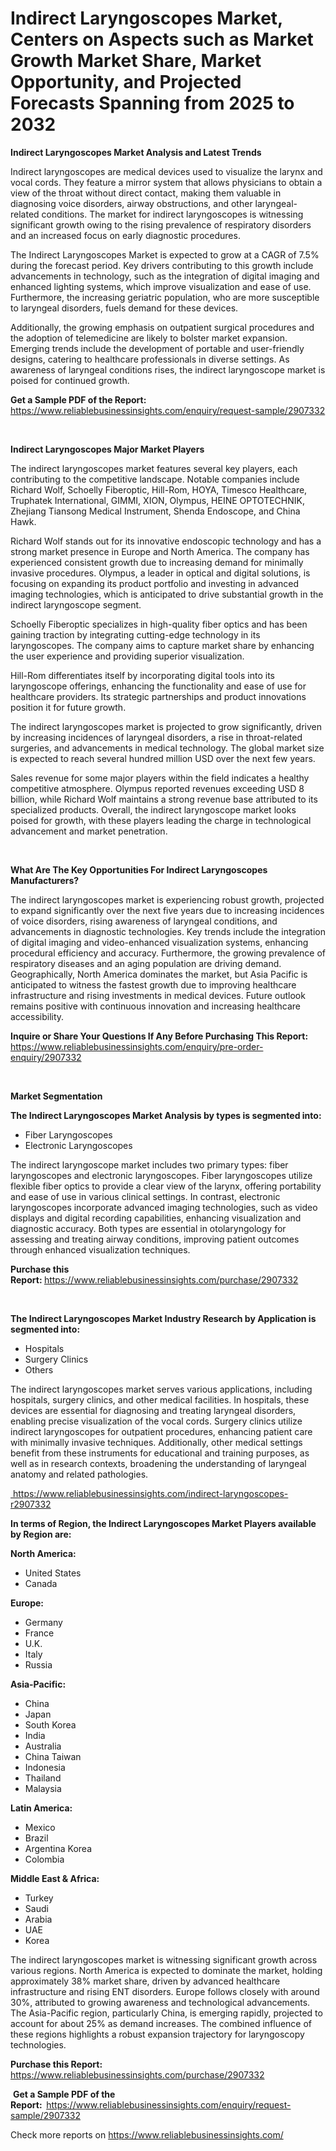 <p><h1>Indirect Laryngoscopes Market, Centers on Aspects such as Market Growth Market Share, Market Opportunity, and Projected Forecasts Spanning from 2025 to 2032</h1></p><p><strong>Indirect Laryngoscopes Market Analysis and Latest Trends</strong></p>
<p><p>Indirect laryngoscopes are medical devices used to visualize the larynx and vocal cords. They feature a mirror system that allows physicians to obtain a view of the throat without direct contact, making them valuable in diagnosing voice disorders, airway obstructions, and other laryngeal-related conditions. The market for indirect laryngoscopes is witnessing significant growth owing to the rising prevalence of respiratory disorders and an increased focus on early diagnostic procedures.</p><p>The Indirect Laryngoscopes Market is expected to grow at a CAGR of 7.5% during the forecast period. Key drivers contributing to this growth include advancements in technology, such as the integration of digital imaging and enhanced lighting systems, which improve visualization and ease of use. Furthermore, the increasing geriatric population, who are more susceptible to laryngeal disorders, fuels demand for these devices. </p><p>Additionally, the growing emphasis on outpatient surgical procedures and the adoption of telemedicine are likely to bolster market expansion. Emerging trends include the development of portable and user-friendly designs, catering to healthcare professionals in diverse settings. As awareness of laryngeal conditions rises, the indirect laryngoscope market is poised for continued growth.</p></p>
<p><strong>Get a Sample PDF of the Report:&nbsp;</strong> <a href="https://www.reliablebusinessinsights.com/enquiry/request-sample/2907332?utm_campaign=3134&utm_medium=2&utm_source=Github&utm_content=ia&utm_term=12032025&utm_id=indirect-laryngoscopes">https://www.reliablebusinessinsights.com/enquiry/request-sample/2907332</a></p>
<p>&nbsp;</p>
<p><strong>Indirect Laryngoscopes Major Market Players</strong></p>
<p><p>The indirect laryngoscopes market features several key players, each contributing to the competitive landscape. Notable companies include Richard Wolf, Schoelly Fiberoptic, Hill-Rom, HOYA, Timesco Healthcare, Truphatek International, GIMMI, XION, Olympus, HEINE OPTOTECHNIK, Zhejiang Tiansong Medical Instrument, Shenda Endoscope, and China Hawk.</p><p>Richard Wolf stands out for its innovative endoscopic technology and has a strong market presence in Europe and North America. The company has experienced consistent growth due to increasing demand for minimally invasive procedures. Olympus, a leader in optical and digital solutions, is focusing on expanding its product portfolio and investing in advanced imaging technologies, which is anticipated to drive substantial growth in the indirect laryngoscope segment.</p><p>Schoelly Fiberoptic specializes in high-quality fiber optics and has been gaining traction by integrating cutting-edge technology in its laryngoscopes. The company aims to capture market share by enhancing the user experience and providing superior visualization.</p><p>Hill-Rom differentiates itself by incorporating digital tools into its laryngoscope offerings, enhancing the functionality and ease of use for healthcare providers. Its strategic partnerships and product innovations position it for future growth.</p><p>The indirect laryngoscopes market is projected to grow significantly, driven by increasing incidences of laryngeal disorders, a rise in throat-related surgeries, and advancements in medical technology. The global market size is expected to reach several hundred million USD over the next few years.</p><p>Sales revenue for some major players within the field indicates a healthy competitive atmosphere. Olympus reported revenues exceeding USD 8 billion, while Richard Wolf maintains a strong revenue base attributed to its specialized products. Overall, the indirect laryngoscope market looks poised for growth, with these players leading the charge in technological advancement and market penetration.</p></p>
<p>&nbsp;</p>
<p><strong>What Are The Key Opportunities For Indirect Laryngoscopes Manufacturers?</strong></p>
<p><p>The indirect laryngoscopes market is experiencing robust growth, projected to expand significantly over the next five years due to increasing incidences of voice disorders, rising awareness of laryngeal conditions, and advancements in diagnostic technologies. Key trends include the integration of digital imaging and video-enhanced visualization systems, enhancing procedural efficiency and accuracy. Furthermore, the growing prevalence of respiratory diseases and an aging population are driving demand. Geographically, North America dominates the market, but Asia Pacific is anticipated to witness the fastest growth due to improving healthcare infrastructure and rising investments in medical devices. Future outlook remains positive with continuous innovation and increasing healthcare accessibility.</p></p>
<p><strong>Inquire or Share Your Questions If Any Before Purchasing This Report:</strong> <a href="https://www.reliablebusinessinsights.com/enquiry/pre-order-enquiry/2907332?utm_campaign=3134&utm_medium=2&utm_source=Github&utm_content=ia&utm_term=12032025&utm_id=indirect-laryngoscopes">https://www.reliablebusinessinsights.com/enquiry/pre-order-enquiry/2907332</a></p>
<p>&nbsp;</p>
<p><strong>Market Segmentation</strong></p>
<p><strong>The Indirect Laryngoscopes Market Analysis by types is segmented into:</strong></p>
<p><ul><li>Fiber Laryngoscopes</li><li>Electronic Laryngoscopes</li></ul></p>
<p><p>The indirect laryngoscope market includes two primary types: fiber laryngoscopes and electronic laryngoscopes. Fiber laryngoscopes utilize flexible fiber optics to provide a clear view of the larynx, offering portability and ease of use in various clinical settings. In contrast, electronic laryngoscopes incorporate advanced imaging technologies, such as video displays and digital recording capabilities, enhancing visualization and diagnostic accuracy. Both types are essential in otolaryngology for assessing and treating airway conditions, improving patient outcomes through enhanced visualization techniques.</p></p>
<p><strong>Purchase this Report:&nbsp;</strong><a href="https://www.reliablebusinessinsights.com/purchase/2907332?utm_campaign=3134&utm_medium=2&utm_source=Github&utm_content=ia&utm_term=12032025&utm_id=indirect-laryngoscopes">https://www.reliablebusinessinsights.com/purchase/2907332</a></p>
<p>&nbsp;</p>
<p><strong>The Indirect Laryngoscopes Market Industry Research by Application is segmented into:</strong></p>
<p><ul><li>Hospitals</li><li>Surgery Clinics</li><li>Others</li></ul></p>
<p><p>The indirect laryngoscopes market serves various applications, including hospitals, surgery clinics, and other medical facilities. In hospitals, these devices are essential for diagnosing and treating laryngeal disorders, enabling precise visualization of the vocal cords. Surgery clinics utilize indirect laryngoscopes for outpatient procedures, enhancing patient care with minimally invasive techniques. Additionally, other medical settings benefit from these instruments for educational and training purposes, as well as in research contexts, broadening the understanding of laryngeal anatomy and related pathologies.</p></p>
<p><a href="https://www.reliablebusinessinsights.com/indirect-laryngoscopes-r2907332?utm_campaign=3134&utm_medium=2&utm_source=Github&utm_content=ia&utm_term=12032025&utm_id=indirect-laryngoscopes">&nbsp;https://www.reliablebusinessinsights.com/indirect-laryngoscopes-r2907332</a></p>
<p><strong>In terms of Region, the Indirect Laryngoscopes Market Players available by Region are:</strong></p>
<p>
    <p> <strong> North America: </strong>
        <ul>
            <li>United States</li>
            <li>Canada</li>
        </ul>
        </p> 
    <p> <strong> Europe: </strong>
        <ul>
            <li>Germany</li>
            <li>France</li>
            <li>U.K.</li>
            <li>Italy</li>
            <li>Russia</li>
        </ul>
        </p> 
    <p> <strong> Asia-Pacific: </strong>
        <ul>
            <li>China</li>
            <li>Japan</li>
            <li>South Korea</li>
            <li>India</li>
            <li>Australia</li>
            <li>China Taiwan</li>
            <li>Indonesia</li>
            <li>Thailand</li>
            <li>Malaysia</li>
        </ul>
        </p> 
    <p> <strong> Latin America: </strong>
        <ul>
            <li>Mexico</li>
            <li>Brazil</li>
            <li>Argentina Korea</li>
            <li>Colombia</li>
        </ul>
        </p> 
    <p> <strong> Middle East & Africa: </strong>
        <ul>
            <li>Turkey</li>
            <li>Saudi</li>
            <li>Arabia</li>
            <li>UAE</li>
            <li>Korea</li>
        </ul>
    </p>
    </p>
<p><p>The indirect laryngoscopes market is witnessing significant growth across various regions. North America is expected to dominate the market, holding approximately 38% market share, driven by advanced healthcare infrastructure and rising ENT disorders. Europe follows closely with around 30%, attributed to growing awareness and technological advancements. The Asia-Pacific region, particularly China, is emerging rapidly, projected to account for about 25% as demand increases. The combined influence of these regions highlights a robust expansion trajectory for laryngoscopy technologies.</p></p>
<p><strong>Purchase this Report: </strong><a href="https://www.reliablebusinessinsights.com/purchase/2907332?utm_campaign=3134&utm_medium=2&utm_source=Github&utm_content=ia&utm_term=12032025&utm_id=indirect-laryngoscopes">https://www.reliablebusinessinsights.com/purchase/2907332</a></p>
<p>&nbsp;<strong>Get a Sample PDF of the Report:&nbsp;&nbsp;</strong><a href="https://www.reliablebusinessinsights.com/enquiry/request-sample/2907332?utm_campaign=3134&utm_medium=2&utm_source=Github&utm_content=ia&utm_term=12032025&utm_id=indirect-laryngoscopes">https://www.reliablebusinessinsights.com/enquiry/request-sample/2907332</a></p>
<p><strong></strong></p>
<p>Check more reports on <a href="https://www.reliablebusinessinsights.com/?utm_campaign=3134&utm_medium=2&utm_source=Github&utm_content=ia&utm_term=12032025&utm_id=indirect-laryngoscopes">https://www.reliablebusinessinsights.com/</a></p>